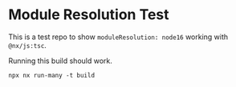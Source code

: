 # Module Resolution Test

This is a test repo to show `moduleResolution: node16` working with `@nx/js:tsc`.


Running this build should work.

```shell
npx nx run-many -t build
```

